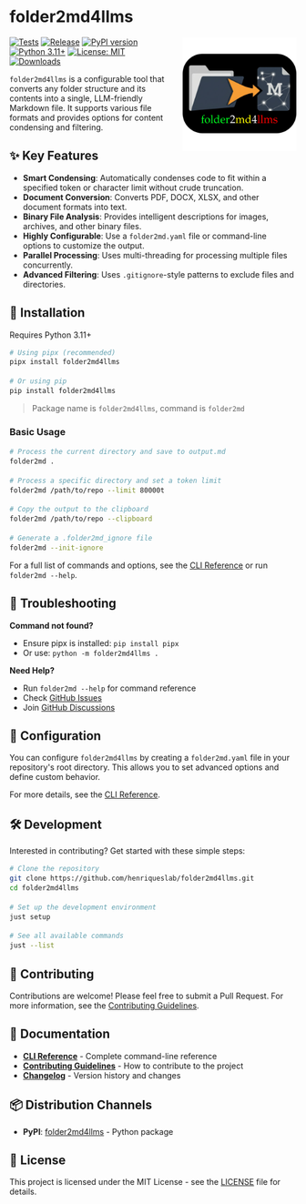 # folder2md4llms

<img src="src/logo/logo-folder2md4llms.svg" align="right" width="200" style="margin-left: 20px;"/>

[![Tests](https://github.com/henriqueslab/folder2md4llms/actions/workflows/test.yml/badge.svg)](https://github.com/henriqueslab/folder2md4llms/actions/workflows/test.yml)
[![Release](https://github.com/henriqueslab/folder2md4llms/actions/workflows/release.yml/badge.svg)](https://github.com/henriqueslab/folder2md4llms/actions/workflows/release.yml)
[![PyPI version](https://img.shields.io/pypi/v/folder2md4llms.svg)](https://pypi.org/project/folder2md4llms/)
[![Python 3.11+](https://img.shields.io/badge/python-3.11+-blue.svg)](https://www.python.org/downloads/)
[![License: MIT](https://img.shields.io/badge/License-MIT-yellow.svg)](https://opensource.org/licenses/MIT)
[![Downloads](https://img.shields.io/pypi/dm/folder2md4llms.svg)](https://pypi.org/project/folder2md4llms/)

`folder2md4llms` is a configurable tool that converts any folder structure and its contents into a single, LLM-friendly Markdown file. It supports various file formats and provides options for content condensing and filtering.

## ✨ Key Features

- **Smart Condensing**: Automatically condenses code to fit within a specified token or character limit without crude truncation.
- **Document Conversion**: Converts PDF, DOCX, XLSX, and other document formats into text.
- **Binary File Analysis**: Provides intelligent descriptions for images, archives, and other binary files.
- **Highly Configurable**: Use a `folder2md.yaml` file or command-line options to customize the output.
- **Parallel Processing**: Uses multi-threading for processing multiple files concurrently.
- **Advanced Filtering**: Uses `.gitignore`-style patterns to exclude files and directories.

## 🚀 Installation

Requires Python 3.11+

```bash
# Using pipx (recommended)
pipx install folder2md4llms

# Or using pip
pip install folder2md4llms
```

> Package name is `folder2md4llms`, command is `folder2md`


### Basic Usage

```bash
# Process the current directory and save to output.md
folder2md .

# Process a specific directory and set a token limit
folder2md /path/to/repo --limit 80000t

# Copy the output to the clipboard
folder2md /path/to/repo --clipboard

# Generate a .folder2md_ignore file
folder2md --init-ignore
```

For a full list of commands and options, see the [CLI Reference](docs/api.md) or run `folder2md --help`.

## 🚨 Troubleshooting

**Command not found?**
- Ensure pipx is installed: `pip install pipx`
- Or use: `python -m folder2md4llms .`

**Need Help?**
- Run `folder2md --help` for command reference
- Check [GitHub Issues](https://github.com/henriqueslab/folder2md4llms/issues)
- Join [GitHub Discussions](https://github.com/henriqueslab/folder2md4llms/discussions)

## 🔧 Configuration

You can configure `folder2md4llms` by creating a `folder2md.yaml` file in your repository's root directory. This allows you to set advanced options and define custom behavior.

For more details, see the [CLI Reference](docs/api.md).

## 🛠️ Development

Interested in contributing? Get started with these simple steps:

```bash
# Clone the repository
git clone https://github.com/henriqueslab/folder2md4llms.git
cd folder2md4llms

# Set up the development environment
just setup

# See all available commands
just --list
```

## 🤝 Contributing

Contributions are welcome! Please feel free to submit a Pull Request. For more information, see the [Contributing Guidelines](CONTRIBUTING.md).

## 📖 Documentation

- **[CLI Reference](docs/api.md)** - Complete command-line reference
- **[Contributing Guidelines](CONTRIBUTING.md)** - How to contribute to the project
- **[Changelog](CHANGELOG.md)** - Version history and changes

## 📦 Distribution Channels

- **PyPI**: [folder2md4llms](https://pypi.org/project/folder2md4llms/) - Python package

## 📄 License

This project is licensed under the MIT License - see the [LICENSE](LICENSE) file for details.
